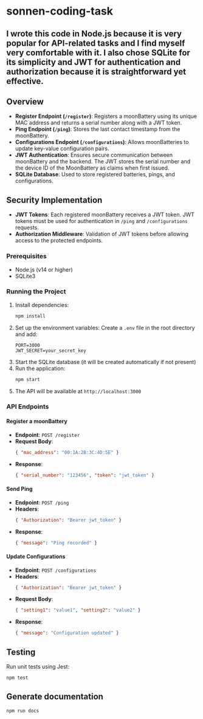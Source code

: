 # sonnen-coding-task

## I wrote this code in Node.js because it is very popular for API-related tasks and I find myself very comfortable with it. I also chose SQLite for its simplicity and JWT for authentication and authorization because it is straightforward yet effective.

## Overview
- **Register Endpoint (`/register`)**: Registers a moonBattery using its unique MAC address and returns a serial number along with a JWT token.
- **Ping Endpoint (`/ping`)**: Stores the last contact timestamp from the moonBattery.
- **Configurations Endpoint (`/configurations`)**: Allows moonBatteries to update key-value configuration pairs.
- **JWT Authentication**: Ensures secure communication between moonBattery and the backend. The JWT stores the serial number and the device ID of the MoonBattery as claims when first issued.
- **SQLite Database**: Used to store registered batteries, pings, and configurations.

## Security Implementation
- **JWT Tokens**: Each registered moonBattery receives a JWT token. JWT tokens must be used for authentication in `/ping` and `/configurations` requests.
- **Authorization Middleware**: Validation of JWT tokens before allowing access to the protected endpoints.

### Prerequisites
- Node.js (v14 or higher)
- SQLite3

### Running the Project
1. Install dependencies:
   ```sh
   npm install
   ```
2. Set up the environment variables:
   Create a `.env` file in the root directory and add:
   ```env
   PORT=3000
   JWT_SECRET=your_secret_key
   ```
3. Start the SQLite database (it will be created automatically if not present)
4. Run the application:
   ```sh
   npm start
   ```
5. The API will be available at `http://localhost:3000`

### API Endpoints
#### Register a moonBattery
- **Endpoint**: `POST /register`
- **Request Body**:
  ```json
  { "mac_address": "00:1A:2B:3C:4D:5E" }
  ```
- **Response**:
  ```json
  { "serial_number": "123456", "token": "jwt_token" }
  ```

#### Send Ping
- **Endpoint**: `POST /ping`
- **Headers**:
  ```json
  { "Authorization": "Bearer jwt_token" }
  ```
- **Response**:
  ```json
  { "message": "Ping recorded" }
  ```

#### Update Configurations
- **Endpoint**: `POST /configurations`
- **Headers**:
  ```json
  { "Authorization": "Bearer jwt_token" }
  ```
- **Request Body**:
  ```json
  { "setting1": "value1", "setting2": "value2" }
  ```
- **Response**:
  ```json
  { "message": "Configuration updated" }
  ```

## Testing
Run unit tests using Jest:
```sh
npm test
```

## Generate documentation
```sh
npm run docs
```
